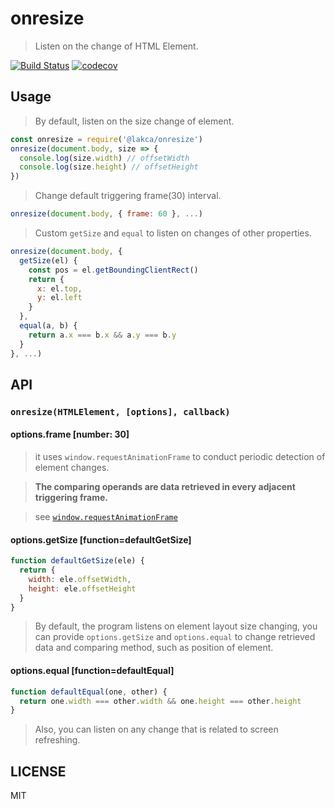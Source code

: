 # onresize

> Listen on the change of HTML Element.

[![Build Status](https://travis-ci.org/lakca/onresize.svg?branch=master)](https://travis-ci.org/lakca/onresize)
[![codecov](https://codecov.io/gh/lakca/onresize/branch/master/graph/badge.svg)](https://codecov.io/gh/lakca/onresize)

## Usage

> By default, listen on the size change of element.

```js
const onresize = require('@lakca/onresize')
onresize(document.body, size => {
  console.log(size.width) // offsetWidth
  console.log(size.height) // offsetHeight
})
```

> Change default triggering frame(30) interval.

```js
onresize(document.body, { frame: 60 }, ...)
```

> Custom `getSize` and `equal` to listen on changes of other properties.

```js
onresize(document.body, {
  getSize(el) {
    const pos = el.getBoundingClientRect()
    return {
      x: el.top,
      y: el.left
    }
  },
  equal(a, b) {
    return a.x === b.x && a.y === b.y
  }
}, ...)
```

## API

### `onresize(HTMLElement, [options], callback)`

#### options.frame [number: 30]

> it uses `window.requestAnimationFrame` to conduct periodic detection of element changes.

> **The comparing operands are data retrieved in every adjacent triggering frame.**

> see [`window.requestAnimationFrame`](https://developer.mozilla.org/en-US/docs/Web/API/window/requestAnimationFrame)

#### options.getSize [function=defaultGetSize]

```js
function defaultGetSize(ele) {
  return {
    width: ele.offsetWidth,
    height: ele.offsetHeight
  }
}
```

> By default, the program listens on element layout size changing, you can provide `options.getSize` and `options.equal` to change retrieved data and comparing method, such as position of element.

#### options.equal [function=defaultEqual]

```js
function defaultEqual(one, other) {
  return one.width === other.width && one.height === other.height
}
```

> Also, you can listen on any change that is related to screen refreshing.

## LICENSE

MIT
